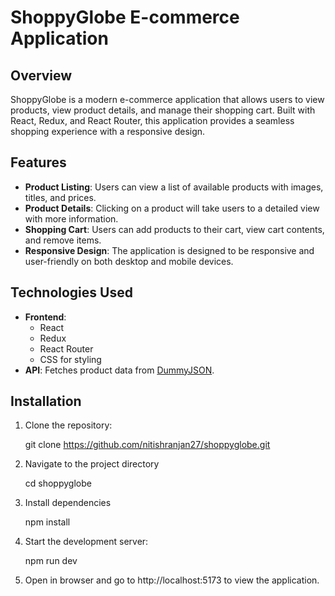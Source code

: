 # ShoppyGlobe E-commerce Application

## Overview
ShoppyGlobe is a modern e-commerce application that allows users to view products, view product details, and manage their shopping cart. Built with React, Redux, and React Router, this application provides a seamless shopping experience with a responsive design.

## Features
- **Product Listing**: Users can view a list of available products with images, titles, and prices.
- **Product Details**: Clicking on a product will take users to a detailed view with more information.
- **Shopping Cart**: Users can add products to their cart, view cart contents, and remove items.
- **Responsive Design**: The application is designed to be responsive and user-friendly on both desktop and mobile devices.

## Technologies Used
- **Frontend**:
  - React
  - Redux
  - React Router
  - CSS for styling
- **API**: Fetches product data from [DummyJSON](https://dummyjson.com/products).

## Installation
1. Clone the repository:

   git clone https://github.com/nitishranjan27/shoppyglobe.git

2. Navigate to the project directory

   cd shoppyglobe

3. Install dependencies
 
   npm install

4. Start the development server:

   npm run dev

5. Open in browser and go to http://localhost:5173 to view the application.